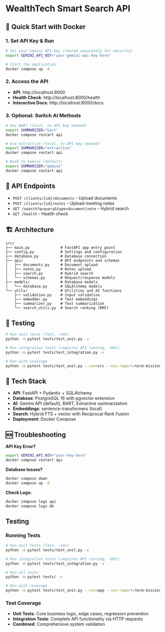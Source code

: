 # WealthTech Smart Search API

## 🚀 Quick Start with Docker

### 1. Set API Key & Run
```bash
# Set your Gemini API key (shared separately for security)
export GEMINI_API_KEY="your-gemini-api-key-here"

# Start the application
docker compose up -d
```

### 2. Access the API
- **API**: http://localhost:8000
- **Health Check**: http://localhost:8000/health  
- **Interactive Docs**: http://localhost:8000/docs

### 3. Optional: Switch AI Methods
```bash
# Use BART (local, no API key needed)
export SUMMARIZER="bart"
docker compose restart api

# Use extractive (local, no API key needed)  
export SUMMARIZER="extractive"
docker compose restart api

# Back to Gemini (default)
export SUMMARIZER="gemini"
docker compose restart api
```

## 📡 API Endpoints

- `POST /clients/{id}/documents` - Upload documents
- `POST /clients/{id}/notes` - Upload meeting notes  
- `GET /search?q=query&type=document|note` - Hybrid search
- `GET /health` - Health check

## 🏗️ Architecture

```
src/
├── main.py              # FastAPI app entry point
├── config.py            # Settings and configuration  
├── database.py          # Database connection
├── api/                 # API endpoints and schemas
│   ├── documents.py     # Document upload
│   ├── notes.py         # Notes upload
│   ├── search.py        # Hybrid search
│   └── schemas.py       # Request/response models
├── models/              # Database models
│   └── database.py      # SQLAlchemy models
└── utils/               # Utilities and AI functions
    ├── validation.py    # Input validation
    ├── embedder.py      # Text embeddings
    ├── summarizer.py    # Text summarization
    └── search_utils.py  # Search ranking (RRF)
```

## 🧪 Testing

```bash
# Run unit tests (fast, ~14s)
python -m pytest tests/test_unit.py -v

# Run integration tests (requires API running, ~90s)
python -m pytest tests/test_integration.py -v

# Run with coverage
python -m pytest tests/test_unit.py --cov=src --cov-report=term-missing
```

## 🔧 Tech Stack

- **API**: FastAPI + Pydantic + SQLAlchemy
- **Database**: PostgreSQL 16 with pgvector extension
- **AI**: Gemini API (default), BART, Extractive summarization
- **Embeddings**: sentence-transformers (local)
- **Search**: Hybrid FTS + vector with Reciprocal Rank Fusion
- **Deployment**: Docker Compose

## 🆘 Troubleshooting

**API Key Error?**
```bash
export GEMINI_API_KEY="your-key-here"
docker compose restart api
```

**Database Issues?**
```bash
docker compose down
docker compose up -d
```

**Check Logs:**
```bash
docker compose logs api
docker compose logs db
```


## Testing

### Running Tests

```bash
# Run unit tests (fast, ~14s)
python -m pytest tests/test_unit.py -v

# Run integration tests (requires API running, ~90s)
python -m pytest tests/test_integration.py -v

# Run all tests
python -m pytest tests/ -v

# Run with coverage
python -m pytest tests/test_unit.py --cov=app --cov-report=term-missing
```

### Test Coverage
- **Unit Tests**: Core business logic, edge cases, regression prevention
- **Integration Tests**: Complete API functionality via HTTP requests
- **Combined**: Comprehensive system validation
